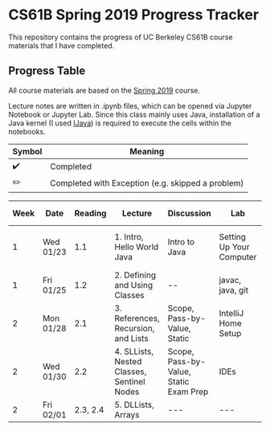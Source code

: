 # CS61B Spring 2019 Progress Tracker

This repository contains the progress of UC Berkeley CS61B course materials that I have completed.

## Progress Table

All course materials are based on the [Spring 2019](https://sp19.datastructur.es/) course.

Lecture notes are written in .ipynb files, which can be opened via Jupyter Notebook or Jupyter Lab. Since this class mainly uses Java, installation of a Java kernel (I used [IJava](https://github.com/SpencerPark/IJava)) is required to execute the cells within the notebooks.


| Symbol | Meaning |
| --- | --- |
|:heavy_check_mark:| Completed |
|:pencil2:| Completed with Exception (e.g. skipped a problem) |

|  Week  |  Date  | Reading | Lecture | Discussion | Lab | Assignments / Exams |
|  ---  |  ---  | ----- | ---- | ---- | ---- | --- |
| 1 | Wed 01/23 | 1.1 | 1. Intro, Hello World Java | Intro to Java | Setting Up Your Computer | HW 0: Basic Java Programs (Optional) |
| 1  | Fri 01/25 | 1.2 | 2. Defining and Using Classes | -- | javac, java, git | --- |
| 2 | Mon 01/28 | 2.1 | 3. References, Recursion, and Lists | Scope, Pass-by-Value, Static | IntelliJ Home Setup | Project 0: NBody |
| 2 | Wed 01/30 | 2.2 | 4. SLLists, Nested Classes, Sentinel Nodes | Scope, Pass-by-Value, Static Exam Prep | IDEs | --- |
| 2 | Fri 02/01 | 2.3, 2.4 | 5. DLLists, Arrays | --- | --- | --- |